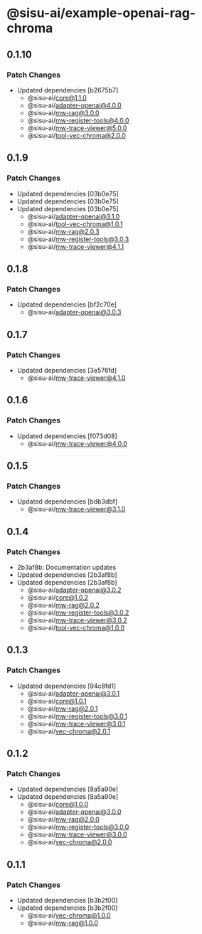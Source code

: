 # @sisu-ai/example-openai-rag-chroma

## 0.1.10

### Patch Changes

- Updated dependencies [b2675b7]
  - @sisu-ai/core@1.1.0
  - @sisu-ai/adapter-openai@4.0.0
  - @sisu-ai/mw-rag@3.0.0
  - @sisu-ai/mw-register-tools@4.0.0
  - @sisu-ai/mw-trace-viewer@5.0.0
  - @sisu-ai/tool-vec-chroma@2.0.0

## 0.1.9

### Patch Changes

- Updated dependencies [03b0e75]
- Updated dependencies [03b0e75]
- Updated dependencies [03b0e75]
  - @sisu-ai/adapter-openai@3.1.0
  - @sisu-ai/tool-vec-chroma@1.0.1
  - @sisu-ai/mw-rag@2.0.3
  - @sisu-ai/mw-register-tools@3.0.3
  - @sisu-ai/mw-trace-viewer@4.1.1

## 0.1.8

### Patch Changes

- Updated dependencies [bf2c70e]
  - @sisu-ai/adapter-openai@3.0.3

## 0.1.7

### Patch Changes

- Updated dependencies [3e576fd]
  - @sisu-ai/mw-trace-viewer@4.1.0

## 0.1.6

### Patch Changes

- Updated dependencies [f073d08]
  - @sisu-ai/mw-trace-viewer@4.0.0

## 0.1.5

### Patch Changes

- Updated dependencies [bdb3dbf]
  - @sisu-ai/mw-trace-viewer@3.1.0

## 0.1.4

### Patch Changes

- 2b3af8b: Documentation updates
- Updated dependencies [2b3af8b]
- Updated dependencies [2b3af8b]
  - @sisu-ai/adapter-openai@3.0.2
  - @sisu-ai/core@1.0.2
  - @sisu-ai/mw-rag@2.0.2
  - @sisu-ai/mw-register-tools@3.0.2
  - @sisu-ai/mw-trace-viewer@3.0.2
  - @sisu-ai/tool-vec-chroma@1.0.0

## 0.1.3

### Patch Changes

- Updated dependencies [94c8fd1]
  - @sisu-ai/adapter-openai@3.0.1
  - @sisu-ai/core@1.0.1
  - @sisu-ai/mw-rag@2.0.1
  - @sisu-ai/mw-register-tools@3.0.1
  - @sisu-ai/mw-trace-viewer@3.0.1
  - @sisu-ai/vec-chroma@2.0.1

## 0.1.2

### Patch Changes

- Updated dependencies [8a5a90e]
- Updated dependencies [8a5a90e]
  - @sisu-ai/core@1.0.0
  - @sisu-ai/adapter-openai@3.0.0
  - @sisu-ai/mw-rag@2.0.0
  - @sisu-ai/mw-register-tools@3.0.0
  - @sisu-ai/mw-trace-viewer@3.0.0
  - @sisu-ai/vec-chroma@2.0.0

## 0.1.1

### Patch Changes

- Updated dependencies [b3b2f00]
- Updated dependencies [b3b2f00]
  - @sisu-ai/vec-chroma@1.0.0
  - @sisu-ai/mw-rag@1.0.0
